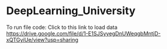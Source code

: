 # DeepLearning_University
To run file code: Click to this link to load data https://drive.google.com/file/d/1-E1SJSyyegDnUWeqgbMntjD-xQTGyiUe/view?usp=sharing
